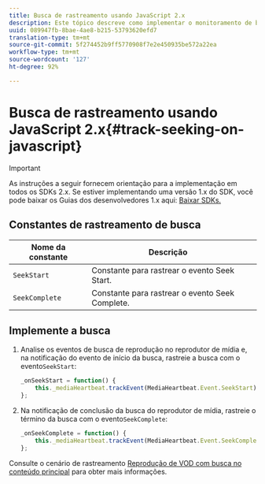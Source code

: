 ```yaml
---
title: Busca de rastreamento usando JavaScript 2.x
description: Este tópico descreve como implementar o monitoramento de busca usando o SDK do Media em aplicativos de navegador (JS).
uuid: 089947fb-8bae-4ae8-b215-53793620efd7
translation-type: tm+mt
source-git-commit: 5f274452b9ff5770908f7e2e450935be572a22ea
workflow-type: tm+mt
source-wordcount: '127'
ht-degree: 92%

---
```



# Busca de rastreamento usando JavaScript 2.x{#track-seeking-on-javascript}

>[!IMPORTANT]
>
>As instruções a seguir fornecem orientação para a implementação em todos os SDKs 2.x. Se estiver implementando uma versão 1.x do SDK, você pode baixar os Guias dos desenvolvedores 1.x aqui: [Baixar SDKs.](/help/sdk-implement/download-sdks.md)

## Constantes de rastreamento de busca

| Nome da constante | Descrição     |
|---|---|
| `SeekStart` | Constante para rastrear o evento Seek Start. |
| `SeekComplete` | Constante para rastrear o evento Seek Complete. |

## Implemente a busca

1. Analise os eventos de busca de reprodução no reprodutor de mídia e, na notificação do evento de início da busca, rastreie a busca com o evento`SeekStart`:

   ```js
   _onSeekStart = function() {
       this._mediaHeartbeat.trackEvent(MediaHeartbeat.Event.SeekStart);
   };
   ```

1. Na notificação de conclusão da busca do reprodutor de mídia, rastreie o término da busca com o evento`SeekComplete`:

   ```js
   _onSeekComplete = function() {
       this._mediaHeartbeat.trackEvent(MediaHeartbeat.Event.SeekComplete);
   };
   ```

Consulte o cenário de rastreamento [Reprodução de VOD com busca no conteúdo principal](/help/sdk-implement/tracking-scenarios/vod-seeking.md) para obter mais informações.
